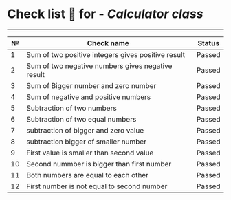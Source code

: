 # Check list :page_facing_up:  for  - *Calculator class* 

---
| №  | Check name                                         | Status |
|----|----------------------------------------------------|--------|
| 1  | Sum of two positive integers gives positive result | Passed |
| 2  | Sum of two negative numbers gives negative result  | Passed |
| 3  | Sum of Bigger number and zero number               | Passed |
| 4  | Sum of negative and positive numbers               | Passed |
| 5  | Subtraction of two numbers                         | Passed |
| 6  | Subtraction of two equal numbers                   | Passed |
| 7  | subtraction of bigger and zero value               | Passed |
| 8  | subtraction bigger of smaller number               | Passed |
| 9  | First value is smaller than second value           | Passed |
| 10 | Second nummber is bigger than first number         | Passed |
| 11 | Both numbers are equal to each other               | Passed |
| 12 | First number is not equal to second number         | Passed |
